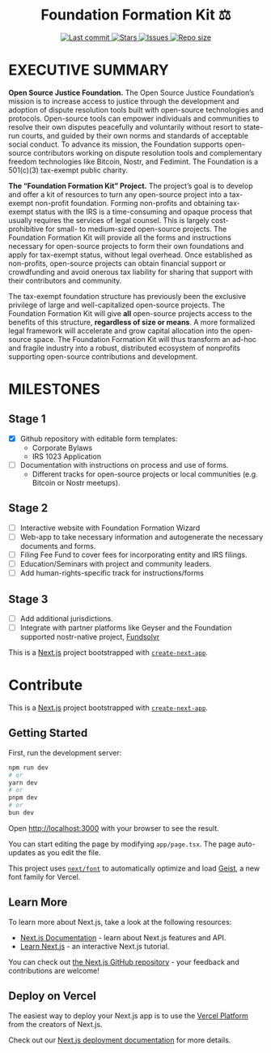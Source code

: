 <div align="center"><p>
    <h1>Foundation Formation Kit ⚖️</h1>
    <a href="https://github.com/Open-Source-Justice-Foundation/foundation-formation-kit/pulse">
      <img alt="Last commit" src="https://img.shields.io/github/last-commit/Open-Source-Justice-Foundation/foundation-formation-kit?style=for-the-badge&logo=starship&color=8bd5ca&logoColor=D9E0EE&labelColor=302D41"/>
    </a>
    <a href="https://github.com/Open-Source-Justice-Foundation/foundation-formation-kit/stargazers">
      <img alt="Stars" src="https://img.shields.io/github/stars/Open-Source-Justice-Foundation/foundation-formation-kit?style=for-the-badge&logo=starship&color=c69ff5&logoColor=D9E0EE&labelColor=302D41" />
    </a>
    <a href="https://github.com/Open-Source-Justice-Foundation/foundation-formation-kit/issues">
      <img alt="Issues" src="https://img.shields.io/github/issues/Open-Source-Justice-Foundation/foundation-formation-kit?style=for-the-badge&logo=bilibili&color=F5E0DC&logoColor=D9E0EE&labelColor=302D41" />
    </a>
    <a href="https://github.com/Open-Source-Justice-Foundation/foundation-formation-kit">
      <img alt="Repo size" src="https://img.shields.io/github/repo-size/Open-Source-Justice-Foundation/foundation-formation-kit?color=%23DDB6F2&label=SIZE&logo=codesandbox&style=for-the-badge&logoColor=D9E0EE&labelColor=302D41" />
    </a>
</div>

# EXECUTIVE SUMMARY

**Open Source Justice Foundation.** The Open Source Justice Foundation’s mission is to increase access to justice through the development and adoption of dispute resolution tools built with open-source technologies and protocols. Open-source tools can empower individuals and communities to resolve their own disputes peacefully and voluntarily without resort to state-run courts, and guided by their own norms and standards of acceptable social conduct. To advance its mission, the Foundation supports open-source contributors working on dispute resolution tools and complementary freedom technologies like Bitcoin, Nostr, and Fedimint. The Foundation is a 501(c)(3) tax-exempt public charity.

**The “Foundation Formation Kit” Project.** The project’s goal is to develop and offer a kit of resources to turn any open-source project into a tax-exempt non-profit foundation. Forming non-profits and obtaining tax-exempt status with the IRS is a time-consuming and opaque process that usually requires the services of legal counsel. This is largely cost-prohibitive for small- to medium-sized open-source projects. The Foundation Formation Kit will provide all the forms and instructions necessary for open-source projects to form their own foundations and apply for tax-exempt status, without legal overhead. Once established as non-profits, open-source projects can obtain financial support or crowdfunding and avoid onerous tax liability for sharing that support with their contributors and community.

The tax-exempt foundation structure has previously been the exclusive privilege of large and well-capitalized open-source projects. The Foundation Formation Kit will give **all** open-source projects access to the benefits of this structure, **regardless of size or means**. A more formalized legal framework will accelerate and grow capital allocation into the open-source space. The Foundation Formation Kit will thus transform an ad-hoc and fragile industry into a robust, distributed ecosystem of nonprofits supporting open-source contributions and development.

# MILESTONES

## Stage 1

- [x] Github repository with editable form templates:
  - Corporate Bylaws
  - IRS 1023 Application
- [ ] Documentation with instructions on process and use of forms.
  - Different tracks for open-source projects or local communities (e.g. Bitcoin or Nostr meetups).

## Stage 2

- [ ] Interactive website with Foundation Formation Wizard
- [ ] Web-app to take necessary information and autogenerate the necessary documents and forms.
- [ ] Filing Fee Fund to cover fees for incorporating entity and IRS filings.
- [ ] Education/Seminars with project and community leaders.
- [ ] Add human-rights-specific track for instructions/forms

## Stage 3

- [ ] Add additional jurisdictions.
- [ ] Integrate with partner platforms like Geyser and the Foundation supported nostr-native project, [Fundsolvr](https://github.com/Open-Source-Justice-Foundation/Fundsolvr)

This is a [Next.js](https://nextjs.org) project bootstrapped with [`create-next-app`](https://nextjs.org/docs/app/api-reference/cli/create-next-app).

# Contribute

This is a [Next.js](https://nextjs.org) project bootstrapped with [`create-next-app`](https://nextjs.org/docs/app/api-reference/cli/create-next-app).

## Getting Started

First, run the development server:

```bash
npm run dev
# or
yarn dev
# or
pnpm dev
# or
bun dev
```

Open [http://localhost:3000](http://localhost:3000) with your browser to see the result.

You can start editing the page by modifying `app/page.tsx`. The page auto-updates as you edit the file.

This project uses [`next/font`](https://nextjs.org/docs/app/building-your-application/optimizing/fonts) to automatically optimize and load [Geist](https://vercel.com/font), a new font family for Vercel.

## Learn More

To learn more about Next.js, take a look at the following resources:

- [Next.js Documentation](https://nextjs.org/docs) - learn about Next.js features and API.
- [Learn Next.js](https://nextjs.org/learn) - an interactive Next.js tutorial.

You can check out [the Next.js GitHub repository](https://github.com/vercel/next.js) - your feedback and contributions are welcome!

## Deploy on Vercel

The easiest way to deploy your Next.js app is to use the [Vercel Platform](https://vercel.com/new?utm_medium=default-template&filter=next.js&utm_source=create-next-app&utm_campaign=create-next-app-readme) from the creators of Next.js.

Check out our [Next.js deployment documentation](https://nextjs.org/docs/app/building-your-application/deploying) for more details.
